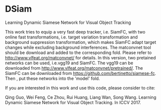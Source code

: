 # DSiam
Learning Dynamic Siamese Network for Visual Object Tracking

This work tries to equip a very fast deep tracker, i.e. SiamFC, with two online fast transformations, i.e. target variation transformation and background suppression transformation, which makes SiamFC adapt target changes while excluding background interferences. The matconvnet tool should be download and added to the corresponding fold. Please refer to http://www.vlfeat.org/matconvnet/ for details. In this version, two pretained networks can be used, i.e.vgg19 and SiamFC. The vgg19 can be downloaded from http://www.vlfeat.org/matconvnet/pretrained/. The SiamFC can be downloaded from https://github.com/bertinetto/siamese-fc. Then , put these networks into the 'model' fold.  

If you are interested in this work and use this code, please consider to cite:

Qing Guo, Wei Feng, Ce Zhou, Rui Huang, Liang Wan, Song Wang. Learning Dynamic Siamese Network for Visual Object Tracking.
In ICCV 2017.
